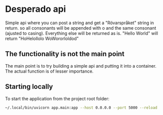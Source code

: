  # Desperado api
 Simple api where you can post a string and get a "Rövarspråket" string in return.
 so all consonants will be appended with o and the same consonant (ajusted to casing). Everything else will be returned as is.
 "Hello World" will return "HoHelollolo WoWororloldod"

 ## The functionality is not the main point
 The main point is to try building a simple api and putting it into a container. The actual function is of lesser importance.
 ## Starting locally
 To start the application from the project root folder:
 ``` bash
 ~/.local/bin/uvicorn app.main:app --host 0.0.0.0 --port 5000 --reload
 ```